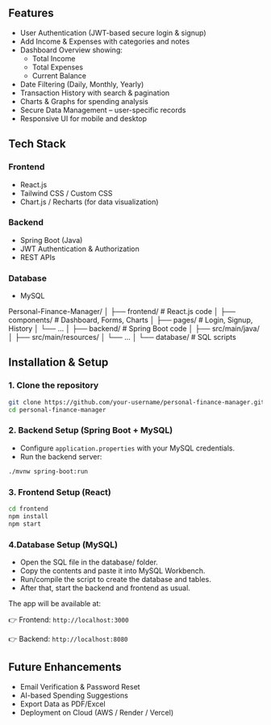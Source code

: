 ## Features

- User Authentication (JWT-based secure login & signup)
- Add Income & Expenses with categories and notes
- Dashboard Overview showing:
    - Total Income
    - Total Expenses
    - Current Balance
- Date Filtering (Daily, Monthly, Yearly)
- Transaction History with search & pagination
- Charts & Graphs for spending analysis
- Secure Data Management – user-specific records
- Responsive UI for mobile and desktop

## Tech Stack
### Frontend
- React.js
- Tailwind CSS / Custom CSS
- Chart.js / Recharts (for data visualization)
### Backend
- Spring Boot (Java)
- JWT Authentication & Authorization
- REST APIs
### Database
- MySQL

Personal-Finance-Manager/
│
├── frontend/          # React.js code
│   ├── components/    # Dashboard, Forms, Charts
│   ├── pages/         # Login, Signup, History
│   └── ...
│
├── backend/           # Spring Boot code
│   ├── src/main/java/
│   ├── src/main/resources/
│   └── ...
│
└── database/          # SQL scripts

## Installation & Setup

### 1. Clone the repository

```bash
git clone https://github.com/your-username/personal-finance-manager.git
cd personal-finance-manager

```

### 2. Backend Setup (Spring Boot + MySQL)

- Configure `application.properties` with your MySQL credentials.
- Run the backend server:

```bash
./mvnw spring-boot:run

```

### 3. Frontend Setup (React)

```bash
cd frontend
npm install
npm start

```
### 4.Database Setup (MySQL) 

- Open the SQL file in the database/ folder.
- Copy the contents and paste it into MySQL Workbench.
- Run/compile the script to create the database and tables.
- After that, start the backend and frontend as usual.


The app will be available at:

👉 Frontend: `http://localhost:3000`

👉 Backend: `http://localhost:8080`

##  Future Enhancements

- Email Verification & Password Reset
- AI-based Spending Suggestions
- Export Data as PDF/Excel
- Deployment on Cloud (AWS / Render / Vercel)
